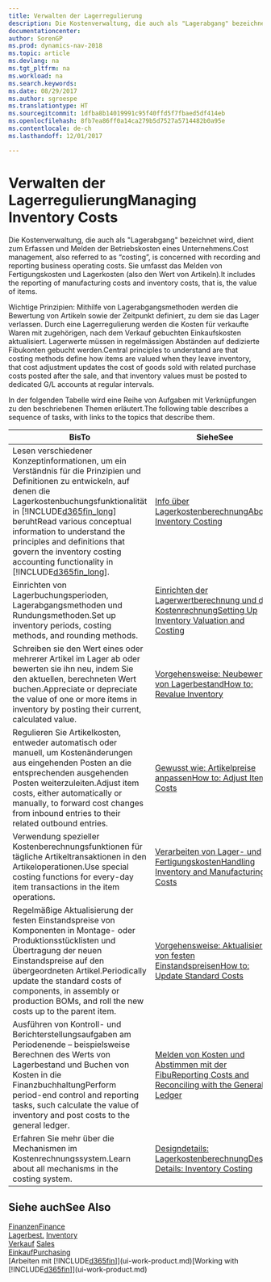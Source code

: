 ```yaml
---
title: Verwalten der Lagerregulierung
description: Die Kostenverwaltung, die auch als "Lagerabgang" bezeichnet wird, dient zum Erfassen und Melden der Betriebskosten eines Unternehmens. Sie umfasst das Melden von Fertigungskosten und Lagerkosten (also den Wert von Artikeln).
documentationcenter: 
author: SorenGP
ms.prod: dynamics-nav-2018
ms.topic: article
ms.devlang: na
ms.tgt_pltfrm: na
ms.workload: na
ms.search.keywords: 
ms.date: 08/29/2017
ms.author: sgroespe
ms.translationtype: HT
ms.sourcegitcommit: 1dfba8b14019991c95f40ffd5f7fbaed5df414eb
ms.openlocfilehash: 8fb7ea86ff0a14ca279b5d7527a5714482b0a95e
ms.contentlocale: de-ch
ms.lasthandoff: 12/01/2017

---
```

# <a name="managing-inventory-costs"></a><span data-ttu-id="eadf7-104">Verwalten der Lagerregulierung</span><span class="sxs-lookup"><span data-stu-id="eadf7-104">Managing Inventory Costs</span></span>
<span data-ttu-id="eadf7-105">Die Kostenverwaltung, die auch als "Lagerabgang" bezeichnet wird, dient zum Erfassen und Melden der Betriebskosten eines Unternehmens.</span><span class="sxs-lookup"><span data-stu-id="eadf7-105">Cost management, also referred to as “costing”, is concerned with recording and reporting business operating costs.</span></span> <span data-ttu-id="eadf7-106">Sie umfasst das Melden von Fertigungskosten und Lagerkosten (also den Wert von Artikeln).</span><span class="sxs-lookup"><span data-stu-id="eadf7-106">It includes the reporting of manufacturing costs and inventory costs, that is, the value of items.</span></span>   

<span data-ttu-id="eadf7-107">Wichtige Prinzipien: Mithilfe von Lagerabgangsmethoden werden die Bewertung von Artikeln sowie der Zeitpunkt definiert, zu dem sie das Lager verlassen. Durch eine Lagerregulierung werden die Kosten für verkaufte Waren mit zugehörigen, nach dem Verkauf gebuchten Einkaufskosten aktualisiert. Lagerwerte müssen in regelmässigen Abständen auf dedizierte Fibukonten gebucht werden.</span><span class="sxs-lookup"><span data-stu-id="eadf7-107">Central principles to understand are that costing methods define how items are valued when they leave inventory, that cost adjustment updates the cost of goods sold with related purchase costs posted after the sale, and that inventory values must be posted to dedicated G/L accounts at regular intervals.</span></span>

<span data-ttu-id="eadf7-108">In der folgenden Tabelle wird eine Reihe von Aufgaben mit Verknüpfungen zu den beschriebenen Themen erläutert.</span><span class="sxs-lookup"><span data-stu-id="eadf7-108">The following table describes a sequence of tasks, with links to the topics that describe them.</span></span>

|<span data-ttu-id="eadf7-109">**Bis**</span><span class="sxs-lookup"><span data-stu-id="eadf7-109">**To**</span></span>|<span data-ttu-id="eadf7-110">**Siehe**</span><span class="sxs-lookup"><span data-stu-id="eadf7-110">**See**</span></span>|  
|------------|-------------|  
|<span data-ttu-id="eadf7-111">Lesen verschiedener Konzeptinformationen, um ein Verständnis für die Prinzipien und Definitionen zu entwickeln, auf denen die Lagerkostenbuchungsfunktionalität in [!INCLUDE[d365fin_long](includes/d365fin_long_md.md)] beruht</span><span class="sxs-lookup"><span data-stu-id="eadf7-111">Read various conceptual information to understand the principles and definitions that govern the inventory costing accounting functionality in [!INCLUDE[d365fin_long](includes/d365fin_long_md.md)].</span></span>|[<span data-ttu-id="eadf7-112">Info über Lagerkostenberechnung</span><span class="sxs-lookup"><span data-stu-id="eadf7-112">About Inventory Costing</span></span>](finance-learn-about-costing.md)|  
|<span data-ttu-id="eadf7-113">Einrichten von Lagerbuchungsperioden, Lagerabgangsmethoden und Rundungsmethoden.</span><span class="sxs-lookup"><span data-stu-id="eadf7-113">Set up inventory periods, costing methods, and rounding methods.</span></span>|[<span data-ttu-id="eadf7-114">Einrichten der Lagerwertberechnung und der Kostenrechnung</span><span class="sxs-lookup"><span data-stu-id="eadf7-114">Setting Up Inventory Valuation and Costing</span></span>](finance-set-up-inventory-valuation-and-costing.md)|
|<span data-ttu-id="eadf7-115">Schreiben sie den Wert eines oder mehrerer Artikel im Lager ab oder bewerten sie ihn neu, indem Sie den aktuellen, berechneten Wert buchen.</span><span class="sxs-lookup"><span data-stu-id="eadf7-115">Appreciate or depreciate the value of one or more items in inventory by posting their current, calculated value.</span></span>|[<span data-ttu-id="eadf7-116">Vorgehensweise: Neubewerten von Lagerbestand</span><span class="sxs-lookup"><span data-stu-id="eadf7-116">How to: Revalue Inventory</span></span>](inventory-how-revalue-inventory.md)|
|<span data-ttu-id="eadf7-117">Regulieren Sie Artikelkosten, entweder automatisch oder manuell, um Kostenänderungen aus eingehenden Posten an die entsprechenden ausgehenden Posten weiterzuleiten.</span><span class="sxs-lookup"><span data-stu-id="eadf7-117">Adjust item costs, either automatically or manually, to forward cost changes from inbound entries to their related outbound entries.</span></span>|[<span data-ttu-id="eadf7-118">Gewusst wie: Artikelpreise anpassen</span><span class="sxs-lookup"><span data-stu-id="eadf7-118">How to: Adjust Item Costs</span></span>](inventory-how-adjust-item-costs.md)|
|<span data-ttu-id="eadf7-119">Verwendung spezieller Kostenberechnungsfunktionen für tägliche Artikeltransaktionen in den Artikeloperationen.</span><span class="sxs-lookup"><span data-stu-id="eadf7-119">Use special costing functions for every-day item transactions in the item operations.</span></span>|[<span data-ttu-id="eadf7-120">Verarbeiten von Lager- und Fertigungskosten</span><span class="sxs-lookup"><span data-stu-id="eadf7-120">Handling Inventory and Manufacturing Costs</span></span>](finance-handle-inventory-and-manufacturing-costs.md)|  
|<span data-ttu-id="eadf7-121">Regelmäßige Aktualisierung der festen Einstandspreise von Komponenten in Montage- oder Produktionsstücklisten und Übertragung der neuen Einstandspreise auf den übergeordneten Artikel.</span><span class="sxs-lookup"><span data-stu-id="eadf7-121">Periodically update the standard costs of components, in assembly or production BOMs, and roll the new costs up to the parent item.</span></span>|[<span data-ttu-id="eadf7-122">Vorgehensweise: Aktualisieren von festen Einstandspreisen</span><span class="sxs-lookup"><span data-stu-id="eadf7-122">How to: Update Standard Costs</span></span>](finance-how-to-update-standard-costs.md)|
|<span data-ttu-id="eadf7-123">Ausführen von Kontroll- und Berichterstellungsaufgaben am Periodenende – beispielsweise Berechnen des Werts von Lagerbestand und Buchen von Kosten in die Finanzbuchhaltung</span><span class="sxs-lookup"><span data-stu-id="eadf7-123">Perform period-end control and reporting tasks, such calculate the value of inventory and post costs to the general ledger.</span></span>|[<span data-ttu-id="eadf7-124">Melden von Kosten und Abstimmen mit der Fibu</span><span class="sxs-lookup"><span data-stu-id="eadf7-124">Reporting Costs and Reconciling with the General Ledger</span></span>](finance-report-costs-and-reconcile-with-the-general-ledger.md)|  
|<span data-ttu-id="eadf7-125">Erfahren Sie mehr über die Mechanismen im Kostenrechnungssystem.</span><span class="sxs-lookup"><span data-stu-id="eadf7-125">Learn about all mechanisms in the costing system.</span></span>|[<span data-ttu-id="eadf7-126">Designdetails: Lagerkostenberechnung</span><span class="sxs-lookup"><span data-stu-id="eadf7-126">Design Details: Inventory Costing</span></span>](design-details-inventory-costing.md)|  

## <a name="see-also"></a><span data-ttu-id="eadf7-127">Siehe auch</span><span class="sxs-lookup"><span data-stu-id="eadf7-127">See Also</span></span>  
 [<span data-ttu-id="eadf7-128">Finanzen</span><span class="sxs-lookup"><span data-stu-id="eadf7-128">Finance</span></span>](finance.md)  
 <span data-ttu-id="eadf7-129">[Lagerbest.](inventory-manage-inventory.md) </span><span class="sxs-lookup"><span data-stu-id="eadf7-129">[Inventory](inventory-manage-inventory.md) </span></span>  
 <span data-ttu-id="eadf7-130">[Verkauf](sales-manage-sales.md) </span><span class="sxs-lookup"><span data-stu-id="eadf7-130">[Sales](sales-manage-sales.md) </span></span>  
 [<span data-ttu-id="eadf7-131">Einkauf</span><span class="sxs-lookup"><span data-stu-id="eadf7-131">Purchasing</span></span>](purchasing-manage-purchasing.md)  
 <span data-ttu-id="eadf7-132">[Arbeiten mit [!INCLUDE[d365fin](includes/d365fin_md.md)]](ui-work-product.md)</span><span class="sxs-lookup"><span data-stu-id="eadf7-132">[Working with [!INCLUDE[d365fin](includes/d365fin_md.md)]](ui-work-product.md)</span></span>

